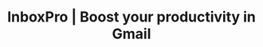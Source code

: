 ---
name: inboxpro
host: inboxpro.io
origin: https://inboxpro.io
pathname: /
search: ''
href: https://inboxpro.io/
title: InboxPro | Boost your productivity in Gmail
ogTitle: InboxPro | Boost your productivity in Gmail
twitterTitle: InboxPro | Boost your productivity in Gmail
description: >-
  Suite of tools for gmail: AI-powered email assistant, Calendar scheduling,
  Email Tracking, Templates, Auto-Followups, Email analytics.
ogDescription: >-
  Suite of tools for gmail: AI-powered email assistant, Calendar scheduling,
  Email Tracking, Templates, Auto-Followups, Email analytics.
image: >-
  https://www.inboxpro.io/browser/assets/screenshots/inboxpro-social-preview-image.png
ogImage: >-
  https://www.inboxpro.io/browser/assets/screenshots/inboxpro-social-preview-image.png
twitterImage: >-
  https://www.inboxpro.io/browser/assets/screenshots/inboxpro-social-preview-image.png
keywords: >-
  AI-powered email assistant, Calendar scheduling, Email Tracking, Templates,
  Auto-Followups, Email analytics

---